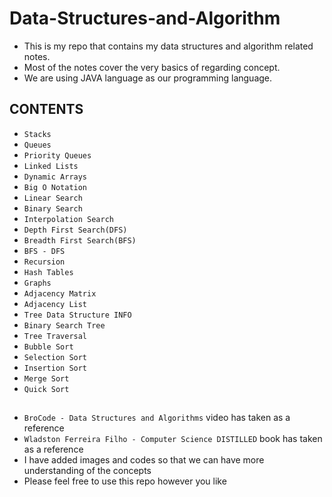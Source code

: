 # Data-Structures-and-Algorithm
- This is my repo that contains my data structures and algorithm related notes.
- Most of the notes cover the very basics of regarding concept.
- We are using JAVA language as our programming language.
## CONTENTS
- `Stacks`
- `Queues`
- `Priority Queues`
- `Linked Lists`
- `Dynamic Arrays`
- `Big O Notation`
- `Linear Search`
- `Binary Search`
- `Interpolation Search`
- `Depth First Search(DFS)`
- `Breadth First Search(BFS)`
- `BFS - DFS`
- `Recursion`
- `Hash Tables`
- `Graphs`
- `Adjacency Matrix`
- `Adjacency List`
- `Tree Data Structure INFO`
- `Binary Search Tree`
- `Tree Traversal`
- `Bubble Sort`
- `Selection Sort`
- `Insertion Sort`
- `Merge Sort`
- `Quick Sort`
##
- `BroCode - Data Structures and Algorithms` video has taken as a reference
- `Wladston Ferreira Filho - Computer Science DISTILLED` book has taken as a reference
- I have added images and codes so that we can have more understanding of the concepts
- Please feel free to use this repo however you like